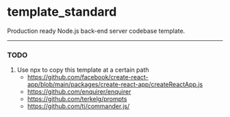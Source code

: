# template_standard

Production ready Node.js back-end server codebase template.

---

### TODO

1. Use npx to copy this template at a certain path
    - https://github.com/facebook/create-react-app/blob/main/packages/create-react-app/createReactApp.js
    - https://github.com/enquirer/enquirer
    - https://github.com/terkelg/prompts
    - https://github.com/tj/commander.js/

